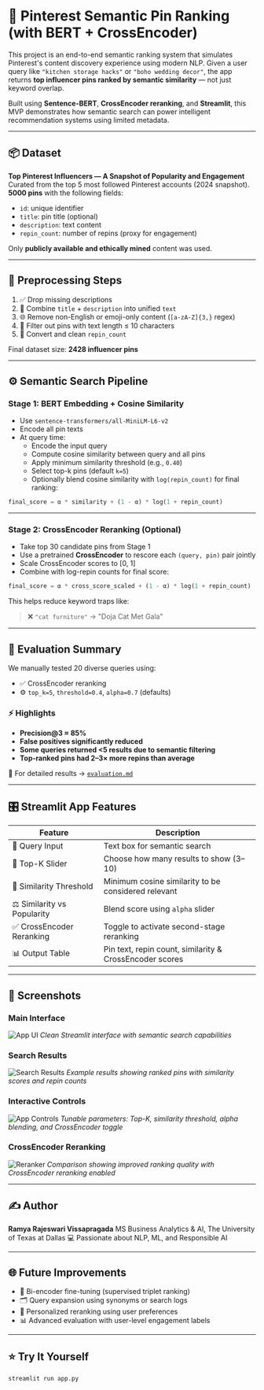 # 📌 Pinterest Semantic Pin Ranking (with BERT + CrossEncoder)

This project is an end-to-end semantic ranking system that simulates Pinterest's content discovery experience using modern NLP. Given a user query like `"kitchen storage hacks"` or `"boho wedding decor"`, the app returns **top influencer pins ranked by semantic similarity** — not just keyword overlap.

Built using **Sentence-BERT**, **CrossEncoder reranking**, and **Streamlit**, this MVP demonstrates how semantic search can power intelligent recommendation systems using limited metadata.

---

## 📦 Dataset

**Top Pinterest Influencers — A Snapshot of Popularity and Engagement**  
Curated from the top 5 most followed Pinterest accounts (2024 snapshot).  
**5000 pins** with the following fields:

- `id`: unique identifier  
- `title`: pin title (optional)  
- `description`: text content  
- `repin_count`: number of repins (proxy for engagement)

Only **publicly available and ethically mined** content was used.

---

## 🧹 Preprocessing Steps

1. ✅ Drop missing descriptions
2. 🔄 Combine `title` + `description` into unified `text`
3. 🌐 Remove non-English or emoji-only content (`[a-zA-Z]{3,}` regex)
4. 📏 Filter out pins with text length ≤ 10 characters
5. 🔢 Convert and clean `repin_count`

Final dataset size: **2428 influencer pins**

---

## ⚙️ Semantic Search Pipeline

### Stage 1: BERT Embedding + Cosine Similarity

- Use `sentence-transformers/all-MiniLM-L6-v2`
- Encode all pin texts
- At query time:
  - Encode the input query
  - Compute cosine similarity between query and all pins
  - Apply minimum similarity threshold (e.g., `0.40`)
  - Select top-k pins (default `k=5`)
  - Optionally blend cosine similarity with `log(repin_count)` for final ranking:

```python
final_score = α * similarity + (1 - α) * log(1 + repin_count)
````

---

### Stage 2: CrossEncoder Reranking (Optional)

* Take top 30 candidate pins from Stage 1
* Use a pretrained **CrossEncoder** to rescore each `(query, pin)` pair jointly
* Scale CrossEncoder scores to \[0, 1]
* Combine with log-repin counts for final score:

```python
final_score = α * cross_score_scaled + (1 - α) * log(1 + repin_count)
```

This helps reduce keyword traps like:

> ❌ `"cat furniture"` → "Doja Cat Met Gala"

---

## 🧪 Evaluation Summary

We manually tested 20 diverse queries using:

* ✅ CrossEncoder reranking
* ⚙️ `top_k=5`, `threshold=0.4`, `alpha=0.7` (defaults)

### ⚡ Highlights

* **Precision\@3 ≈ 85%**
* **False positives significantly reduced**
* **Some queries returned <5 results due to semantic filtering**
* **Top-ranked pins had 2–3× more repins than average**

📂 For detailed results → [`evaluation.md`](./evaluation.md)

---

## 🎛️ Streamlit App Features

| Feature                     | Description                                             |
| --------------------------- | ------------------------------------------------------- |
| 🔎 Query Input              | Text box for semantic search                            |
| 🔢 Top-K Slider             | Choose how many results to show (3–10)                  |
| 🎯 Similarity Threshold     | Minimum cosine similarity to be considered relevant     |
| ⚖️ Similarity vs Popularity | Blend score using `alpha` slider                        |
| ✅ CrossEncoder Reranking    | Toggle to activate second-stage reranking               |
| 📊 Output Table             | Pin text, repin count, similarity & CrossEncoder scores |

---

## 📸 Screenshots

### Main Interface
![App UI](app-ui.png)
*Clean Streamlit interface with semantic search capabilities*

### Search Results
![Search Results](search-results.png)
*Example results showing ranked pins with similarity scores and repin counts*

### Interactive Controls
![App Controls](app-controls.png)
*Tunable parameters: Top-K, similarity threshold, alpha blending, and CrossEncoder toggle*

### CrossEncoder Reranking
![Reranker](reranker.png)
*Comparison showing improved ranking quality with CrossEncoder reranking enabled*

---

## ✍️ Author

**Ramya Rajeswari Vissapragada**
MS Business Analytics & AI, The University of Texas at Dallas
💻 Passionate about NLP, ML, and Responsible AI

---

## 🌐 Future Improvements

* 🔄 Bi-encoder fine-tuning (supervised triplet ranking)
* 🗂️ Query expansion using synonyms or search logs
* 🧠 Personalized reranking using user preferences
* 📊 Advanced evaluation with user-level engagement labels

---

## ⭐ Try It Yourself

```bash
streamlit run app.py
```
